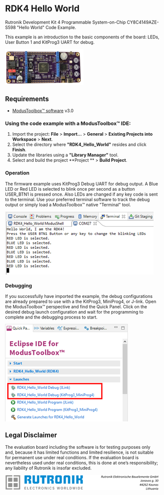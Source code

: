 # RDK4 Hello World

Rutronik Development Kit 4 Programmable System-on-Chip CY8C4149AZE-S598 "Hello World" Code Example. 

This example is an introduction to the basic components of the board: LEDs, User Button 1 and KitProg3 UART for debug.

 <img src="images/rdk4_top.jpg" style="zoom:25%;" />

## Requirements

- [ModusToolbox™ software](https://www.cypress.com/products/modustoolbox-software-environment) v3.0

### Using the code example with a ModusToolbox™ IDE:

1. Import the project: **File** > **Import...** > **General** > **Existing Projects into Workspace** > **Next**.
2. Select the directory where **"RDK4_Hello_World"** resides and click  **Finish**.
3. Update the libraries using a **"Library Manager"** tool.
4. Select and build the project **Project ** > **Build Project**.

### Operation

The firmware example uses KitProg3 Debug UART for debug output. A Blue LED or Red LED is selected to blink once per second as a button USER_BTN1 is pressed once. Also LEDs are changed if any key code is sent to the terminal. Use your preferred terminal software to track the debug output or simply load a ModusToolbox™ native "Terminal" tool.

<img src="images/debug_output_hello_world.png" style="zoom:100%;" />

### Debugging

If you successfully have imported the example, the debug configurations are already prepared to use with a the KitProg3, MiniProg4, or J-link. Open the ModusToolbox™ perspective and find the Quick Panel. Click on the desired debug launch configuration and wait for the programming to complete and the debugging process to start.

<img src="images/hello_world_debug_start.png" style="zoom:100%;" />

## Legal Disclaimer

The evaluation board including the software is for testing purposes only and, because it has limited functions and limited resilience, is not suitable for permanent use under real conditions. If the evaluation board is nevertheless used under real conditions, this is done at one’s responsibility; any liability of Rutronik is insofar excluded. 

<img src="images/rutronik_origin_kaunas.png" style="zoom:50%;" />




